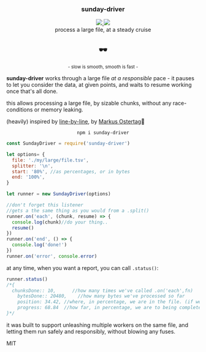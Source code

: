 <div align="center">
	<h3>sunday-driver</h3>
	<a href="https://npmjs.org/package/sunday-driver">
		<img src="https://img.shields.io/npm/v/sunday-driver.svg?style=flat-square" />
	</a>
  <a href="https://www.codacy.com/app/spencerkelly86/sunday-driver">
    <img src="https://api.codacy.com/project/badge/grade/1b0f3874f43f4b8c87ac855bb69bca8f" />
  </a>
	<div>process a large file, at a steady cruise</div>
</div>
<p></p>

<div align="center">
	<h2>🕶️</h2>
  <div><sup> - slow is smooth, smooth is fast -</sup></div>
</div>

**sunday-driver** works through a large file *at a responsible* pace - it pauses to let you consider the data, at given points, and waits to resume working once that's all done.

this allows processing a large file, by sizable chunks, without any race-conditions or memory leaking.

(heavily) inspired by [line-by-line](https://github.com/Osterjour/line-by-line), by [Markus Ostertag](https://github.com/Osterjour)🙏

<div align="center">
  <code>npm i sunday-driver</code>
</div>

```js
const SundayDriver = require('sunday-driver')

let options= {
  file: './my/large/file.tsv',
  splitter: '\n',
  start: '80%', //as percentages, or in bytes
  end: '100%',
}

let runner = new SundayDriver(options)

//don't forget this listener
//gets a the same thing as you would from a .split()
runner.on('each', (chunk, resume) => {
  console.log(chunk)//do your thing..
  resume()
})
runner.on('end', () => {
  console.log('done!')
})
runner.on('error', console.error)
```

at any time, when you want a report, you can call `.status()`:
```js
runner.status()
/*{
  chunksDone:: 10,      //how many times we've called .on('each',fn)
	bytesDone:: 20480,    //how many bytes we've processed so far
	position: 34.42, //where, in percentage, we are in the file. (if we didn't start at the top!)
	progress: 68.84  //how far, in percentage, we are to being complete
}*/
```

it was built to support unleashing multiple workers on the same file, and letting them run safely and responsibly, without blowing any fuses.

MIT
